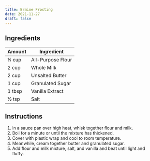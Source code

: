 ```yaml
---
title: Ermine Frosting
date: 2021-11-27
draft: false
---
```


## Ingredients

| Amount  | Ingredient        |
|---------|-------------------|
| 1⁄4 cup | All-Purpose Flour |
| 2 cup   | Whole Milk        |
| 2 cup   | Unsalted Butter   |
| 1 cup   | Granulated Sugar  |
| 1 tbsp  | Vanilla Extract   |
| ½ tsp   | Salt              |

## Instructions

1. In a sauce pan over high heat, whisk together flour and milk.
2. Boil for a minute or until the mixture has thickened.
3. Cover with plastic wrap and cool to room temperature.
4. Meanwhile, cream together butter and granulated sugar.
5. Add flour and milk mixture, salt, and vanilla and beat until light and fluffy.
